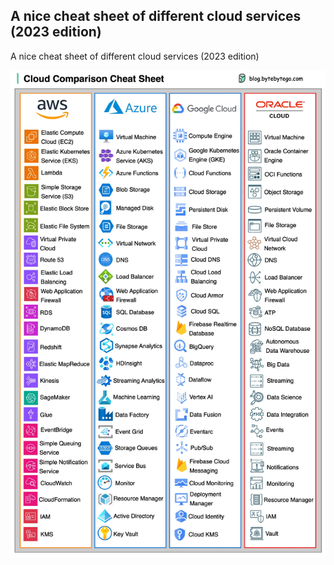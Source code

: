 ## A nice cheat sheet of different cloud services (2023 edition)
A nice cheat sheet of different cloud services (2023 edition)<p>
  <img src="../images/cloud-compare.jpg" />
</p>